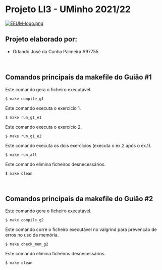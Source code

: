 # Projeto LI3 - UMinho 2021/22

[![EEUM-logo.png](https://i.postimg.cc/rFFkQHJN/EEUM-logo.png)](https://postimg.cc/BtykvMRj)


## Projeto elaborado por:
- Orlando José da Cunha Palmeira A97755

<br>

## Comandos principais da makefile do Guião #1
Este comando gera o ficheiro executável.
```
$ make compile_g1
```
Este comando executa o exercício 1.
```
$ make run_g1_e1
```
Este comando executa o exercício 2.
```
$ make run_g1_e2
```
Este comando executa os dois exercícios (executa o ex.2 após o ex.1).
```
$ make run_all
```
Este comando elimina ficheiros desnecessários.
```
$ make clean
```

<br>

## Comandos principais da makefile do Guião #2
Este comando gera o ficheiro executável.
```
$ make compile_g2
```
Este comando corre o ficheiro executável no valgrind para prevenção de erros no uso da memória.
```
$ make check_mem_g2
```
Este comando elimina ficheiros desnecessários.
```
$ make clean
```
